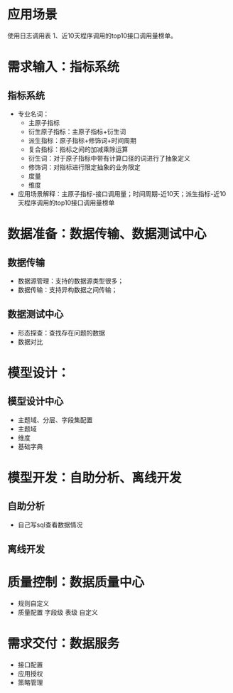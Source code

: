 # 应用场景
使用日志调用表
1、近10天程序调用的top10接口调用量榜单。
# 需求输入：指标系统
## 指标系统
+ 专业名词：
  + 主原子指标
  + 衍生原子指标：主原子指标+衍生词
  + 派生指标：原子指标+修饰词+时间周期
  + 复合指标：指标之间的加减乘除运算
  + 衍生词：对于原子指标中带有计算口径的词进行了抽象定义
  + 修饰词：对指标进行限定抽象的业务限定
  + 度量
  + 维度
+ 应用场景解释：主原子指标-接口调用量；时间周期-近10天；派生指标-近10天程序调用的top10接口调用量榜单
# 数据准备：数据传输、数据测试中心
## 数据传输
+ 数据源管理：支持的数据源类型很多；
+ 数据传输：支持异构数据之间传输；
## 数据测试中心
+ 形态探查：查找存在问题的数据
+ 数据对比
# 模型设计：
## 模型设计中心
+ 主题域、分层、字段集配置
+ 主题域
+ 维度
+ 基础字典
# 模型开发：自助分析、离线开发
## 自助分析
+ 自己写sql查看数据情况
## 离线开发
# 质量控制：数据质量中心
+ 规则自定义
+ 质量配置 字段级 表级 自定义
# 需求交付：数据服务
+ 接口配置
+ 应用授权
+ 策略管理